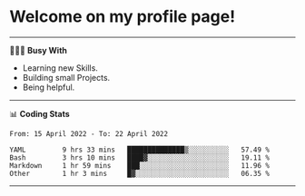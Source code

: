 # Welcome on my profile page!
<!-- print(("dralla"[::-1]+"s").capitalize()) -->

---
👨🏻‍💻 **Busy With**
* Learning new Skills.
* Building small Projects.
* Being helpful.

---
📊 **Coding Stats**
<!--START_SECTION:waka-->

```text
From: 15 April 2022 - To: 22 April 2022

YAML         9 hrs 33 mins   ██████████████▒░░░░░░░░░░   57.49 %
Bash         3 hrs 10 mins   ████▓░░░░░░░░░░░░░░░░░░░░   19.11 %
Markdown     1 hr 59 mins    ███░░░░░░░░░░░░░░░░░░░░░░   11.96 %
Other        1 hr 3 mins     █▓░░░░░░░░░░░░░░░░░░░░░░░   06.35 %
```

<!--END_SECTION:waka-->
---
